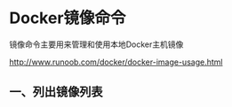 # Docker镜像命令
镜像命令主要用来管理和使用本地Docker主机镜像

http://www.runoob.com/docker/docker-image-usage.html

## 一、列出镜像列表
